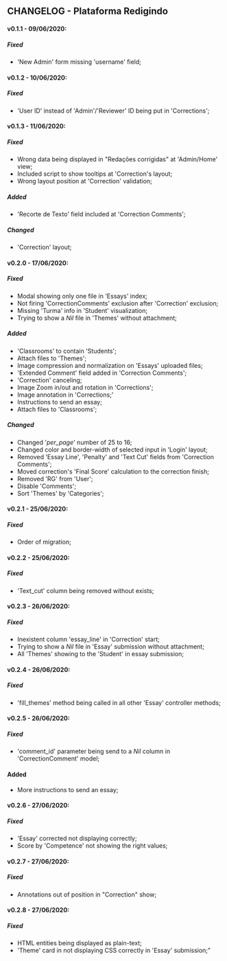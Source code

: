 ## CHANGELOG - Plataforma Redigindo

#### v0.1.1 - 09/06/2020:
##### Fixed
- 'New Admin' form missing 'username' field;

#### v0.1.2 - 10/06/2020:
##### Fixed
-  'User ID' instead of 'Admin'/'Reviewer' ID being put in 'Corrections';

#### v0.1.3 - 11/06/2020:
##### Fixed
- Wrong data being displayed in "Redações corrigidas" at 'Admin/Home' view;
- Included script to show tooltips at 'Correction's layout;
- Wrong layout position at 'Correction' validation;

##### Added

- 'Recorte de Texto' field included at 'Correction Comments';

##### Changed

- 'Correction' layout;

#### v0.2.0 - 17/06/2020:
##### Fixed

- Modal showing only one file in 'Essays' index;
- Not firing 'CorrectionComments' exclusion after 'Correction' exclusion;
- Missing 'Turma' info in 'Student' visualization;
- Trying to show a _Nil_ file in 'Themes' without attachment;

##### Added

- 'Classrooms' to contain 'Students';
- Attach files to 'Themes';
- Image compression and normalization on 'Essays' uploaded files;
- 'Extended Comment' field added in 'Correction Comments';
- 'Correction' canceling;
- Image Zoom in/out and rotation in 'Corrections';
- Image annotation in 'Corrections;'
- Instructions to send an essay;
- Attach files to 'Classrooms';

##### Changed

- Changed '_per_page_' number of 25 to 16;
- Changed color and border-width of selected input in 'Login' layout; 
- Removed 'Essay Line', 'Penalty' and 'Text Cut' fields from 'Correction Comments';
- Moved correction's 'Final Score' calculation to the correction finish;
- Removed 'RG' from 'User';
- Disable 'Comments';
- Sort 'Themes' by 'Categories';

#### v0.2.1 - 25/06/2020:
##### Fixed

- Order of migration;

#### v0.2.2 - 25/06/2020:
##### Fixed

- 'Text_cut' column being removed without exists;

#### v0.2.3 - 26/06/2020:
##### Fixed

- Inexistent column 'essay_line' in 'Correction' start;
- Trying to show a _Nil_ file in 'Essay' submission without attachment;
- All 'Themes' showing to the 'Student' in essay submission;
 
#### v0.2.4 - 26/06/2020:
##### Fixed

- 'fill_themes' method being called in all other 'Essay' controller methods;

#### v0.2.5 - 26/06/2020:
##### Fixed

- 'comment_id' parameter being send to a _Nil_ column in 'CorrectionComment' model;

#### Added

- More instructions to send an essay;

#### v0.2.6 - 27/06/2020:
##### Fixed

- 'Essay' corrected not displaying correctly;
- Score by 'Competence' not showing the right values;

#### v0.2.7 - 27/06/2020:
##### Fixed

- Annotations out of position in "Correction" show;

#### v0.2.8 - 27/06/2020:
##### Fixed

- HTML entities being displayed as plain-text;
- 'Theme' card in not displaying CSS correctly in 'Essay' submission;"